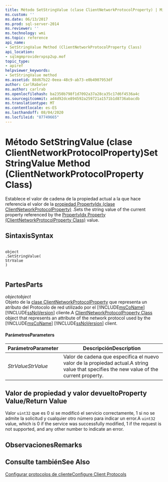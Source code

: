 ```yaml
---
title: Método SetStringValue (clase ClientNetworkProtocolProperty) | Microsoft Docs
ms.custom: ''
ms.date: 06/13/2017
ms.prod: sql-server-2014
ms.reviewer: ''
ms.technology: wmi
ms.topic: reference
api_name:
- SetStringValue Method (ClientNetworkProtocolProperty Class)
api_location:
- sqlmgmproviderxpsp2up.mof
topic_type:
- apiref
helpviewer_keywords:
- SetStringValue method
ms.assetid: 88d67b22-0eea-48c9-ab73-e0b4907953df
author: CarlRabeler
ms.author: carlrab
ms.openlocfilehash: ba2350b798f1d7092a37a28ca35c17d6f4536a4c
ms.sourcegitcommit: ad4d92dce894592a259721a1571b1d8736abacdb
ms.translationtype: MT
ms.contentlocale: es-ES
ms.lasthandoff: 08/04/2020
ms.locfileid: "87749665"
---
```

# <a name="setstringvalue-method-clientnetworkprotocolproperty-class"></a><span data-ttu-id="17f06-102">Método SetStringValue (clase ClientNetworkProtocolProperty)</span><span class="sxs-lookup"><span data-stu-id="17f06-102">SetStringValue Method (ClientNetworkProtocolProperty Class)</span></span>
  <span data-ttu-id="17f06-103">Establece el valor de cadena de la propiedad actual a la que hace referencia el valor de la [propiedad PropertyIdx (clase ClientNetworkProtocolProperty)](clientnetworkprotocolproperty-class.md) .</span><span class="sxs-lookup"><span data-stu-id="17f06-103">Sets the string value of the current property referenced by the [PropertyIdx Property (ClientNetworkProtocolProperty Class)](clientnetworkprotocolproperty-class.md) value.</span></span>  
  
## <a name="syntax"></a><span data-ttu-id="17f06-104">Sintaxis</span><span class="sxs-lookup"><span data-stu-id="17f06-104">Syntax</span></span>  
  
```  
  
object  
.SetStringValue(  
StrValue  
)  
  
```  
  
## <a name="parts"></a><span data-ttu-id="17f06-105">Partes</span><span class="sxs-lookup"><span data-stu-id="17f06-105">Parts</span></span>  
 <span data-ttu-id="17f06-106">*object*</span><span class="sxs-lookup"><span data-stu-id="17f06-106">*object*</span></span>  
 <span data-ttu-id="17f06-107">Objeto de la [clase ClientNetworkProtocolProperty](clientnetworkprotocolproperty-class.md) que representa un atributo del Protocolo de red utilizado por el [!INCLUDE[msCoName](../../../includes/msconame-md.md)] [!INCLUDE[ssNoVersion](../../../includes/ssnoversion-md.md)] cliente.</span><span class="sxs-lookup"><span data-stu-id="17f06-107">A [ClientNetworkProtocolProperty Class](clientnetworkprotocolproperty-class.md) object that represents an attribute of the network protocol used by the [!INCLUDE[msCoName](../../../includes/msconame-md.md)] [!INCLUDE[ssNoVersion](../../../includes/ssnoversion-md.md)] client.</span></span>  
  
#### <a name="parameters"></a><span data-ttu-id="17f06-108">Parámetros</span><span class="sxs-lookup"><span data-stu-id="17f06-108">Parameters</span></span>  
  
|<span data-ttu-id="17f06-109">Parámetro</span><span class="sxs-lookup"><span data-stu-id="17f06-109">Parameter</span></span>|<span data-ttu-id="17f06-110">Descripción</span><span class="sxs-lookup"><span data-stu-id="17f06-110">Description</span></span>|  
|---------------|-----------------|  
|<span data-ttu-id="17f06-111">*StrValue*</span><span class="sxs-lookup"><span data-stu-id="17f06-111">*StrValue*</span></span>|<span data-ttu-id="17f06-112">Valor de cadena que especifica el nuevo valor de la propiedad actual.</span><span class="sxs-lookup"><span data-stu-id="17f06-112">A string value that specifies the new value of the current property.</span></span>|  
  
## <a name="property-valuereturn-value"></a><span data-ttu-id="17f06-113">Valor de propiedad y valor devuelto</span><span class="sxs-lookup"><span data-stu-id="17f06-113">Property Value/Return Value</span></span>  
 <span data-ttu-id="17f06-114">Valor `uint32` que es 0 si se modificó el servicio correctamente, 1 si no se admite la solicitud y cualquier otro número para indicar un error.</span><span class="sxs-lookup"><span data-stu-id="17f06-114">A `uint32` value, which is 0 if the service was successfully modified, 1 if the request is not supported, and any other number to indicate an error.</span></span>  
  
## <a name="remarks"></a><span data-ttu-id="17f06-115">Observaciones</span><span class="sxs-lookup"><span data-stu-id="17f06-115">Remarks</span></span>  
  
## <a name="see-also"></a><span data-ttu-id="17f06-116">Consulte también</span><span class="sxs-lookup"><span data-stu-id="17f06-116">See Also</span></span>  
 [<span data-ttu-id="17f06-117">Configurar protocolos de cliente</span><span class="sxs-lookup"><span data-stu-id="17f06-117">Configure Client Protocols</span></span>](../../../database-engine/configure-windows/configure-client-protocols.md)  
  
  
